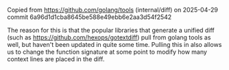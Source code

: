 Copied from https://github.com/golang/tools (internal/diff) on 2025-04-29 commit 6a96d1d1cba8645be588e49ebb6e2aa3d54f2542

The reason for this is that the popular libraries that generate a unified diff (such as https://github.com/hexops/gotextdiff) pull from golang tools as well, but haven't been updated in quite some time. Pulling this in also allows us to change the function signature at some point to modify how many context lines are placed in the diff.